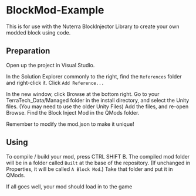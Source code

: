 # BlockMod-Example
This is for use with the Nuterra BlockInjector Library to create your own modded block using code.

## Preparation
Open up the project in Visual Studio.

In the Solution Explorer commonly to the right, find the `References` folder and right-click it. Click `Add Reference...`

In the new window, click Browse at the bottom right. Go to your TerraTech_Data/Managed folder in the install directory, and select the Unity files. (You may need to use the older Unity Files)
Add the files, and re-open Browse. Find the Block Inject Mod in the QMods folder.

Remember to modify the mod.json to make it unique!

## Using
To compile / build your mod, press CTRL SHIFT B.
The compiled mod folder will be in a folder called `Built` at the base of the repository. (If unchanged in Properties, it will be called `A Block Mod`.) Take that folder and put it in QMods.

If all goes well, your mod should load in to the game
